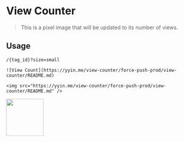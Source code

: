 # View Counter
> This is a pixel image that will be updated to its number of views.

## Usage

`/{tag_id}?size=small`


```
![View Count](https://yyin.me/view-counter/force-push-prod/view-counter/README.md)

<img src="https://yyin.me/view-counter/force-push-prod/view-counter/README.md" />
```

<img width="100" src="https://yyin.me/view-counter/force-push-prod/view-counter/README.md" />
